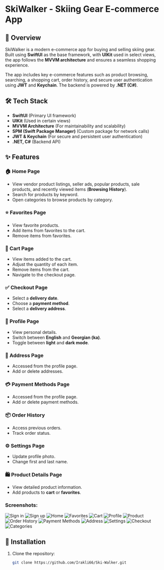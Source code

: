 # SkiWalker - Skiing Gear E-commerce App

## 📌 Overview
SkiWalker is a modern e-commerce app for buying and selling skiing gear. Built using **SwiftUI** as the base framework, with **UIKit** used in select views, the app follows the **MVVM architecture** and ensures a seamless shopping experience.

The app includes key e-commerce features such as product browsing, searching, a shopping cart, order history, and secure user authentication using **JWT** and **Keychain**. The backend is powered by **.NET (C#)**.

## 🛠 Tech Stack
- **SwiftUI** (Primary UI framework)
- **UIKit** (Used in certain views)
- **MVVM Architecture** (For maintainability and scalability)
- **SPM (Swift Package Manager)** (Custom package for network calls)
- **JWT & Keychain** (For secure and persistent user authentication)
- **.NET, C#** (Backend API)

## ✨ Features
### 🏠 Home Page
- View vendor product listings, seller ads, popular products, sale products, and recently viewed items (**Browsing History**).
- Search for products by keyword.
- Open categories to browse products by category.

### ⭐ Favorites Page
- View favorite products.
- Add items from favorites to the cart.
- Remove items from favorites.

### 🛒 Cart Page
- View items added to the cart.
- Adjust the quantity of each item.
- Remove items from the cart.
- Navigate to the checkout page.

### ✅ Checkout Page
- Select a **delivery date**.
- Choose a **payment method**.
- Select a **delivery address**.

### 👤 Profile Page
- View personal details.
- Switch between **English** and **Georgian (ka)**.
- Toggle between **light** and **dark mode**.

### 📍 Address Page
- Accessed from the profile page.
- Add or delete addresses.

### 💳 Payment Methods Page
- Accessed from the profile page.
- Add or delete payment methods.

### 📦 Order History
- Access previous orders.
- Track order status.

### ⚙️ Settings Page
- Update profile photo.
- Change first and last name.

### 🛍️ Product Details Page
- View detailed product information.
- Add products to **cart** or **favorites**.

### Screenshots:
![Sign in](https://i.imgur.com/Nj7AORX.png)
![Sign up](https://i.imgur.com/Gr2Rd46.png)
![Home](https://i.imgur.com/aG9YGYs.png)
![Favorites](https://i.imgur.com/P7IvLhZ.png)
![Cart](https://i.imgur.com/vRwyYir.png)
![Profile](https://i.imgur.com/eK9jW9O.png)
![Product](https://i.imgur.com/TFdVfJE.png)
![Order History](https://i.imgur.com/7tph0F7.png)
![Payment Methods](https://i.imgur.com/qc42PqE.png)
![Address](https://i.imgur.com/DorxnZL.png)
![Settings](https://i.imgur.com/uQMq8de.png)
![Checkout](https://i.imgur.com/EpmIWN7.png)
![Categories](https://i.imgur.com/Zldwksp.png)

## 🔧 Installation
1. Clone the repository:
   ```sh
   git clone https://github.com/Irakli66/Ski-Walker.git

